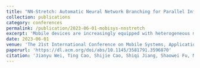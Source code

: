```yaml
---
title: "NN-Stretch: Automatic Neural Network Branching for Parallel Inference on Heterogeneous Multi-Processors"
collection: publications
category: conferences
permalink: /publication/2023-06-01-mobisys-nnstretch
excerpt: 'Mobile devices are increasingly equipped with heterogeneous multiprocessors, e.g., CPU + GPU + DSP. Yet existing Neural Network (NN) inference fails to fully utilize the computing power of the heterogeneous multi-processors due to the sequential structures of NN models. Towards this end, this paper proposes NN-Stretch, a new model adaption strategy, as well as the supporting system. It automatically branches a given model according to the processor architecture characteristics. Compared to other popular model adaption techniques such as model pruning that often sacrifices accuracy, NN-Stretch accelerates inference while preserving accuracy. The key idea of NN-Stretch is to horizontally stretch a model structure, from a long and narrow model to a short and wide one with multiple branches. We formulate the model branching into an optimization problem. NN-Stretch attempts to narrow down the design space by taking into account the hard latency constraints through varying where the branches converge and how each branch is scaled to fit heterogeneous processors, as well as the soft accuracy constraints through maintaining the model skeleton and expressiveness of each branch. According to the constraints, NN-Stretch can efficiently generate accurate and efficient multi-branch models. To facilitate easy deployment, this paper also devises a subgraph-based spatial scheduler for existing inference frameworks to parallelly execute the multi-branch models. Our experimental results are very promising, with up to 3.85× speedup compared to single CPU/GPU/DSP execution and up to 0.8% accuracy improvement.'
date: 2023-06-01
venue: 'The 21st International Conference on Mobile Systems, Applications, and Services (MobiSys)'
paperurl: 'https://dl.acm.org/doi/abs/10.1145/3581791.3596870'
citation: 'Jianyu Wei, Ting Cao, Shijie Cao, Shiqi Jiang, Shaowei Fu, Mao Yang, Yanyong Zhang, Yunxin Liu. (2023). "NN-Stretch: Automatic Neural Network Branching for Parallel Inference on Heterogeneous Multi-Processors." <i>The 21st International Conference on Mobile Systems, Applications, and Services (MobiSys)</i>.'
---
```

